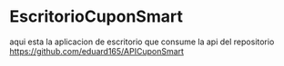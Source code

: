 # EscritorioCuponSmart
aqui esta la aplicacion de escritorio que consume la api del repositorio https://github.com/eduard165/APICuponSmart
